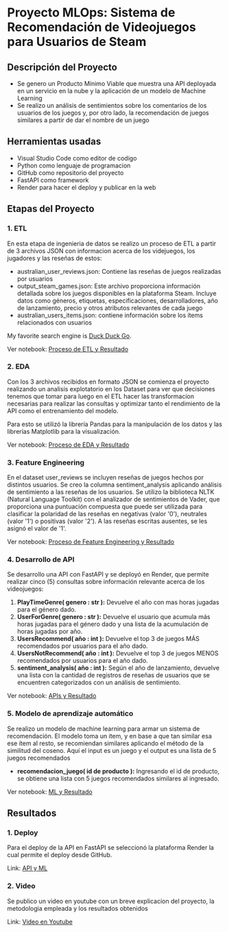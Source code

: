# Proyecto MLOps: Sistema de Recomendación de Videojuegos para Usuarios de Steam


## Descripción del Proyecto
- Se genero un Producto Mínimo Viable que muestra una API deployada en un servicio en la nube y la aplicación de un modelo de Machine Learning
- Se realizo un análisis de sentimientos sobre los comentarios de los usuarios de los juegos y, por otro lado, la recomendación de juegos similares a partir de dar el nombre de un juego

## Herramientas usadas
- Visual Studio Code como editor de codigo
- Python como lenguaje de programacion
- GitHub como repositorio del proyecto
- FastAPI como framework
- Render para hacer el deploy  y publicar en la web

## Etapas del Proyecto

### 1. ETL
En esta etapa de ingenieria de datos se realizo un proceso de ETL a partir de 3 archivos JSON con informacion acerca de los videjuegos, los jugadores y las reseñas de estos:

- australian_user_reviews.json: Contiene las reseñas de juegos realizadas por usuarios 
- output_steam_games.json: Este archivo proporciona información detallada sobre los juegos disponibles en la plataforma Steam. Incluye datos como géneros, etiquetas, especificaciones, desarrolladores, año de lanzamiento, precio y otros atributos relevantes de cada juego
- australian_users_items.json:  contiene información sobre los ítems relacionados con usuarios

My favorite search engine is [Duck Duck Go](https://duckduckgo.com).

Ver notebook: [Proceso de ETL y Resultado](https://github.com/dosoriofc/PI_ML_OPS/blob/main/ETL.ipynb)

### 2. EDA

Con los 3 archivos recibidos en formato JSON se comienza el proyecto realizando un analisis explotatorio en los Dataset para ver que decisiones tenemos que tomar para luego en el ETL hacer las transformacion necesarias para realizar las consultas y optimizar tanto el rendimiento de la API como el entrenamiento del modelo.

Para esto se utilizó la librería Pandas para la manipulación de los datos y las librerías Matplotlib para la visualización.

Ver notebook: [Proceso de EDA y Resultado](https://github.com/dosoriofc/PI_ML_OPS/blob/main/EDA.ipynb)

### 3. Feature Engineering
En el dataset user_reviews se incluyen reseñas de juegos hechos por distintos usuarios.  Se creo la columna sentiment_analysis aplicando análisis de sentimiento a las reseñas de los usuarios. Se utilizo la biblioteca NLTK (Natural Language Toolkit) con el analizador de sentimientos de Vader, que proporciona una puntuación compuesta que puede ser utilizada para clasificar la polaridad de las reseñas en negativas (valor '0'), neutrales (valor '1') o positivas (valor '2'). A las reseñas escritas ausentes, se les asignó el valor de '1'. 

Ver notebook: [Proceso de Feature Engineering y Resultado](https://github.com/dosoriofc/PI_ML_OPS/blob/main/FuncionesAPI.ipynb)

### 4. Desarrollo de API

Se desarrollo una API con FastAPI y se deployó en Render, que permite realizar cinco (5) consultas sobre información relevante acerca de los videojuegos:

1. **PlayTimeGenre( genero : str ):** Devuelve el año con mas horas jugadas para el género dado.
2. **UserForGenre( genero : str ):** Devuelve el usuario que acumula más horas jugadas para el género dado y una lista de la acumulación de horas jugadas por año.
3. **UsersRecommend( año : int ):** Devuelve el top 3 de juegos MÁS recomendados por usuarios para el año dado.
4. **UsersNotRecommend( año : int ):** Devuelve el top 3 de juegos MENOS recomendados por usuarios para el año dado.
5. **sentiment_analysis( año : int ):** Según el año de lanzamiento, devuelve una lista con la cantidad de registros de reseñas de usuarios que se encuentren categorizados con un análisis de sentimiento.

Ver notebook: [APIs y Resultado](https://github.com/dosoriofc/PI_ML_OPS/blob/main/FuncionesAPI.ipynb)

### 5. Modelo de aprendizaje automático

Se realizo un modelo de machine learning para armar un sistema de recomendación. El modelo toma un item, y en base a que tan similar esa ese ítem al resto, se recomiendan similares aplicando el método de la similitud del coseno. Aquí el input es un juego y el output es una lista de 5 juegos recomendados

- **recomendacion_juego( id de producto ):** Ingresando el id de producto, se obtiene una lista con 5 juegos recomendados similares al ingresado.

Ver notebook: [ML y Resultado](https://github.com/dosoriofc/PI_ML_OPS/blob/main/FuncionesAPI.ipynb)

## Resultados

### 1. Deploy
Para el deploy de la API en FastAPI se seleccionó la plataforma Render la cual permite el deploy desde GitHub.

Link: [API y ML](https://pi-ml-ops-rfu3.onrender.com/docs)

### 2. Video
Se publico un video en youtube con un breve explicacion del proyecto, la metodologia empleada y los resultados obtenidos

Link: [Video en Youtube](https://pi-ml-ops-rfu3.onrender.com/docs)

